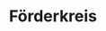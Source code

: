 ---
title: "Förderkreis"
layout: "foerderkreis"

about_text: 'Der <i>Förderkreis Schäftlarner Konzerte e.&nbsp;V.</i> wurde im März 1999 gegründet, um die Zukunft der Schäftlarner Konzerte zu sichern. Die Konzertreihe bietet jedes Jahr sinfonische, konzertante und Kammermusik von Barock über Klassik bis Romantik unter ihrem künstlerischen Leiter Michael Forster. Ein Hauptgewicht liegt auf dem Werk von Mozart und dem gewaltigen, oft vernachlässigten sinfonischen Schaffen von Joseph Haydn. Veranstalter der Konzerte ist der Verein Schäftlarner Konzerte e.&nbsp;V.<br><br>Der Förderkreis hat in den Jahren seines Bestehens die Konzertreihe sehr erfolgreich in ideeller und finanzieller Hinsicht unterstützt. Ohne das Engagement eines musikbegeisterten Publikums, das sich im <i>Förderkreis Schäftlarner Konzerte e.&nbsp;V.</i> zusammengeschlossen hat, wäre eine konsequente Ausrichtung der Konzerte nicht möglich gewesen. Um die solistische und orchestrale Qualität dieser Reihe zu sichern, bedarf es auch in Zukunft der Unterstützung durch den <i>Förderkreis Schäftlarner Konzerte e.&nbsp;V.</i>'

statute_info: 'Die Satzung des <i>Förderkreises Schäftlarner Konzerte e.&nbsp;V.</i><br>können Sie hier <a href="/downloads/Satzung_Foerderkreis_Schaeftlarner_Konzerte_eV.pdf">als PDF-Datei herunterladen</a>.'

contact_info: 'c/o RAin Susanne Rieder<br>Bahnhofstr. 15<br>82515 Wolfratshausen<br><a href="mailto:foerderkreis@schaeftlarner-konzerte.de?Subject=Interesse%20am%20Förderkreis">foerderkreis@schaeftlarner-konzerte.de</a><br>Telefax: 08171/43 30-30<br><br>Vorstand:<br>1. Vorsitzende: Rechtsanwältin Susanne Rieder,<br>2. Vorsitzender: Prof. Dr. Wolfgang Thasler,<br>Schriftführerin: Anja Brandstäter,<br>Schatzmeister: Oliver Schmidt<br>Vereinsregisternummer: VR 16532<br>Amtsgericht München<br>Steuernummer: 143/214/50300<br>Finanzamt München<br>Der Verein ist gemeinnützig i.S.d. §§ 51 ff. AO<br><br>Bankverbindung:<br>Kreissparkasse München Starnberg Ebersberg<br>IBAN: DE23 7025 0150 0005 1329 72<br>BIC: BYLADEM1KMS'

support_text: 'Unterstützen Sie die Arbeit des <i>Förderkreises Schäftlarner Konzerte e.&nbsp;V.</i> <a href="/downloads/Mitgliedsantrag_Schaeftlarner_Konzerte_eV.pdf"><br>Werden Sie Mitglied</a> und tragen Sie damit zu einer erfolgreichen Zukunft der Schäftlarner Konzerte bei!<br><a href="/downloads/Mitgliedsantrag_Schaeftlarner_Konzerte_eV.pdf">Laden Sie den Aufnahmeantrag herunter</a>, und senden Sie ihn noch heute ausgefüllt ab:'

contact_methods:
  - icon: "fa-solid fa-envelope"
    title: "per E-Mail"
    content: '<a href="mailto:foerderkreis@schaeftlarner-konzerte.de?Subject=Interesse%20am%20Förderkreis">foerderkreis@schaeftlarner-konzerte.de</a>'
  - icon: "fa-solid fa-fax"  
    title: "per Fax"
    content: "08171/43 30 – 30"
  - icon: "fa-solid fa-truck"
    title: "per Post"
    content: "Förderkreis Schäftlarner Konzerte e.&nbsp;V.<br>c/o RAin Susanne Rieder<br>Bahnhofstr. 15<br>82515 Wolfratshausen"

tax_info: "Übrigens: Der Jahresbeitrag von € 60,00 ist steuerlich absetzbar."
---